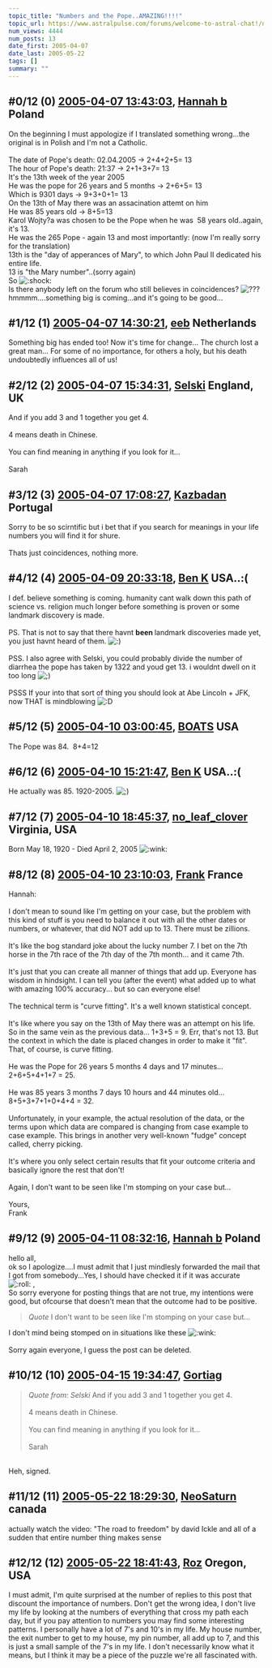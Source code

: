 ```yaml
---
topic_title: "Numbers and the Pope..AMAZING!!!!"
topic_url: https://www.astralpulse.com/forums/welcome-to-astral-chat!/numbers-and-the-pope-amazing%21%21%21%21
num_views: 4444
num_posts: 13
date_first: 2005-04-07
date_last: 2005-05-22
tags: []
summary: ""
---
```


## \#0/12 (0) [2005-04-07 13:43:03](https://www.astralpulse.com/forums/index.php?msg=159329), [Hannah b](https://www.astralpulse.com/forums/profile/?u=4711) Poland ##
<section>
On the beginning I must appologize if I translated something wrong...the original is in Polish and I'm not a Catholic.
<br>
<br>
The date of Pope's death: 02.04.2005 -&gt; 2+4+2+5= 13
<br>
The hour of Pope's death: 21:37 -&gt; 2+1+3+7= 13
<br>
It's the 13th week of the year 2005
<br>
He was the pope for 26 years and 5 months -&gt; 2+6+5= 13
<br>
Which is 9301 days -&gt; 9+3+0+1= 13
<br>
On the 13th of May there was an assacination attemt on him
<br>
He was 85 years old -&gt; 8+5=13
<br>
Karol Wojty?a was chosen to be the Pope when he was  58 years old..again, it's 13.
<br>
He was the 265 Pope - again 13 and most importantly: (now I'm really sorry for the translation)
<br>
13th is the "day of apperances of Mary", to which John Paul II dedicated his entire life.
<br>
13 is "the Mary number"..(sorry again)
<br>
So
<img alt=":shock:" class="smiley" src="https://www.astralpulse.com/forums/Smileys/fugue/shocked.png" title="Shocked"/>
<br>
Is there anybody left on the forum who still believes in coincidences?
<img alt="???" class="smiley" src="https://www.astralpulse.com/forums/Smileys/fugue/huh.png" title="Huh"/>
<br>
hmmmm....something big is coming...and it's going to be good...
</section>

## \#1/12 (1) [2005-04-07 14:30:21](https://www.astralpulse.com/forums/index.php?msg=159331), [eeb](https://www.astralpulse.com/forums/profile/?u=1726) Netherlands ##
<section>
Something big has ended too! Now it's time for change... The church lost a great man... For some of no importance, for others a holy, but his death undoubtedly influences all of us!
</section>

## \#2/12 (2) [2005-04-07 15:34:31](https://www.astralpulse.com/forums/index.php?msg=159336), [Selski](https://www.astralpulse.com/forums/profile/?u=6012) England, UK ##
<section>
And if you add 3 and 1 together you get 4.
<br>
<br>
4 means death in Chinese.
<br>
<br>
You can find meaning in anything if you look for it...
<br>
<br>
Sarah
</section>

## \#3/12 (3) [2005-04-07 17:08:27](https://www.astralpulse.com/forums/index.php?msg=159354), [Kazbadan](https://www.astralpulse.com/forums/profile/?u=2956) Portugal ##
<section>
Sorry to be so scirntific but i bet that if you search for meanings in your life numbers you will find it for shure.
<br>
<br>
Thats just coincidences, nothing more.
</section>

## \#4/12 (4) [2005-04-09 20:33:18](https://www.astralpulse.com/forums/index.php?msg=159609), [Ben K](https://www.astralpulse.com/forums/profile/?u=8796) USA..:( ##
<section>
I def. believe something is coming. humanity cant walk down this path of science vs. religion much longer before something is proven or some landmark discovery is made.
<br>
<br>
PS. That is not to say that there havnt
<b>
 been
</b>
landmark discoveries made yet, you just havnt heard of them.
<img alt=":)" class="smiley" src="https://www.astralpulse.com/forums/Smileys/fugue/smiley.png" title="Smiley"/>
<br>
<br>
PSS. I also agree with Selski, you could probably divide the number of diarrhea the pope has taken by 1322 and youd get 13. i wouldnt dwell on it too long
<img alt=";)" class="smiley" src="https://www.astralpulse.com/forums/Smileys/fugue/wink.png" title="Wink"/>
<br>
<br>
PSSS If your into that sort of thing you should look at Abe Lincoln + JFK, now THAT is mindblowing
<img alt=":D" class="smiley" src="https://www.astralpulse.com/forums/Smileys/fugue/cheesy.png" title="Cheesy"/>
</section>

## \#5/12 (5) [2005-04-10 03:00:45](https://www.astralpulse.com/forums/index.php?msg=159633), [BOATS](https://www.astralpulse.com/forums/profile/?u=4755) USA ##
<section>
The Pope was 84.  8+4=12
</section>

## \#6/12 (6) [2005-04-10 15:21:47](https://www.astralpulse.com/forums/index.php?msg=159697), [Ben K](https://www.astralpulse.com/forums/profile/?u=8796) USA..:( ##
<section>
He actually was 85. 1920-2005.
<img alt=";)" class="smiley" src="https://www.astralpulse.com/forums/Smileys/fugue/wink.png" title="Wink"/>
</section>

## \#7/12 (7) [2005-04-10 18:45:37](https://www.astralpulse.com/forums/index.php?msg=159729), [no_leaf_clover](https://www.astralpulse.com/forums/profile/?u=1764) Virginia, USA ##
<section>
Born May 18, 1920 - Died April 2, 2005
<img alt=":wink:" class="smiley" src="https://www.astralpulse.com/forums/Smileys/fugue/wink.png" title="Wink"/>
</section>

## \#8/12 (8) [2005-04-10 23:10:03](https://www.astralpulse.com/forums/index.php?msg=159778), [Frank](https://www.astralpulse.com/forums/profile/?u=359) France ##
<section>
Hannah:
<br>
<br>
I don't mean to sound like I'm getting on your case, but the problem with this kind of stuff is you need to balance it out with all the other dates or numbers, or whatever, that did NOT add up to 13. There must be zillions.
<br>
<br>
It's like the bog standard joke about the lucky number 7. I bet on the 7th horse in the 7th race of the 7th day of the 7th month... and it came 7th.
<br>
<br>
It's just that you can create all manner of things that add up. Everyone has wisdom in hindsight. I can tell you (after the event) what added up to what with amazing 100% accuracy... but so can everyone else!
<br>
<br>
The technical term is "curve fitting". It's a well known statistical concept.
<br>
<br>
It's like where you say on the 13th of May there was an attempt on his life. So in the same vein as the previous data... 1+3+5 = 9. Err, that's not 13. But the context in which the date is placed changes in order to make it "fit". That, of course, is curve fitting.
<br>
<br>
He was the Pope for 26 years 5 months 4 days and 17 minutes... 2+6+5+4+1+7 = 25.
<br>
<br>
He was 85 years 3 months 7 days 10 hours and 44 minutes old... 8+5+3+7+1+0+4+4 = 32.
<br>
<br>
Unfortunately, in your example, the actual resolution of the data, or the terms upon which data are compared is changing from case example to case example. This brings in another very well-known "fudge" concept called, cherry picking.
<br>
<br>
It's where you only select certain results that fit your outcome criteria and basically ignore the rest that don't!
<br>
<br>
Again, I don't want to be seen like I'm stomping on your case but...
<br>
<br>
Yours,
<br>
Frank
</section>

## \#9/12 (9) [2005-04-11 08:32:16](https://www.astralpulse.com/forums/index.php?msg=159820), [Hannah b](https://www.astralpulse.com/forums/profile/?u=4711) Poland ##
<section>
hello all,
<br>
ok so I apologize....I must admit that I just mindlesly forwarded the mail that I got from somebody...Yes, I should have checked it if it was accurate
<img alt=":roll:" class="smiley" src="https://www.astralpulse.com/forums/Smileys/fugue/rolleyes.png" title="Roll Eyes"/>
,
<br>
So sorry everyone for posting things that are not true, my intentions were good, but ofcourse that doesn't mean that the outcome had to be positive.
<br>
<blockquote class="bbc_standard_quote">
 <cite>
  Quote
 </cite>
 I don't want to be seen like I'm stomping on your case but...
 <br>
</blockquote>
I don't mind being stomped on in situations like these
<img alt=":wink:" class="smiley" src="https://www.astralpulse.com/forums/Smileys/fugue/wink.png" title="Wink"/>
<br>
<br>
Sorry again everyone, I guess the post can be deleted.
</section>

## \#10/12 (10) [2005-04-15 19:34:47](https://www.astralpulse.com/forums/index.php?msg=160485), [Gortiag](https://www.astralpulse.com/forums/profile/?u=8854)  ##
<section>
<blockquote class="bbc_standard_quote">
 <cite>
  Quote from: Selski
 </cite>
 And if you add 3 and 1 together you get 4.
 <br>
 <br>
 4 means death in Chinese.
 <br>
 <br>
 You can find meaning in anything if you look for it...
 <br>
 <br>
 Sarah
</blockquote>
<br>
Heh, signed.
</section>

## \#11/12 (11) [2005-05-22 18:29:30](https://www.astralpulse.com/forums/index.php?msg=163813), [NeoSaturn](https://www.astralpulse.com/forums/profile/?u=8341) canada ##
<section>
actually watch the video: "The road to freedom" by david Ickle and all of a sudden that entire number thing makes sense
</section>

## \#12/12 (12) [2005-05-22 18:41:43](https://www.astralpulse.com/forums/index.php?msg=163816), [Roz](https://www.astralpulse.com/forums/profile/?u=9089) Oregon, USA ##
<section>
I must admit, I'm quite surprised at the number of replies to this post that discount the importance of numbers. Don't get the wrong idea, I don't live my life by looking at the numbers of everything that cross my path each day, but if you pay attention to numbers you may find some interesting patterns. I personally have a lot of 7's and 10's in my life. My house number, the exit number to get to my house, my pin number, all add up to 7, and this is just a small sample of the 7's in my life. I don't necessarily know what it means, but I think it may be a piece of the puzzle we're all fascinated with.
</section>